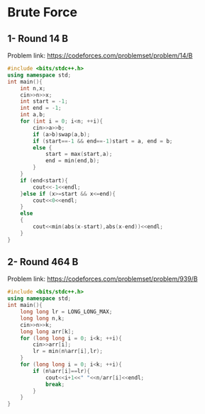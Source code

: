 # Brute Force
## 1- Round 14 B
Problem link: https://codeforces.com/problemset/problem/14/B
```cpp
#include <bits/stdc++.h>
using namespace std;
int main(){
    int n,x;
    cin>>n>>x;
    int start = -1;
    int end = -1;
    int a,b;
    for (int i = 0; i<n; ++i){
        cin>>a>>b;
        if (a>b)swap(a,b);
        if (start==-1 && end==-1)start = a, end = b;
        else {
            start = max(start,a);
            end = min(end,b);
        }
    }
    if (end<start){
        cout<<-1<<endl;
    }else if (x>=start && x<=end){
        cout<<0<<endl;
    }
    else
    {
        cout<<min(abs(x-start),abs(x-end))<<endl;
    }
}
```
## 2- Round 464 B
Problem link: https://codeforces.com/problemset/problem/939/B
```cpp
#include <bits/stdc++.h>
using namespace std;
int main(){
    long long lr = LONG_LONG_MAX;
    long long n,k;
    cin>>n>>k;
    long long arr[k];
    for (long long i = 0; i<k; ++i){
        cin>>arr[i];
        lr = min(n%arr[i],lr);
    }
    for (long long i = 0; i<k; ++i){
        if (n%arr[i]==lr){
            cout<<i+1<<" "<<n/arr[i]<<endl;
            break;
        }
    }
}
```
